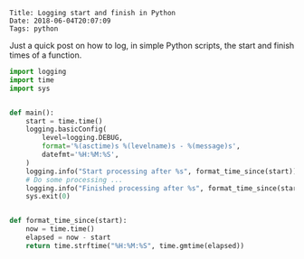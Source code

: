     Title: Logging start and finish in Python
    Date: 2018-06-04T20:07:09
    Tags: python


Just a quick post on how to log, in simple Python scripts, the start and finish
times of a function.

```python
import logging
import time
import sys


def main():
    start = time.time()
    logging.basicConfig(
        level=logging.DEBUG,
        format='%(asctime)s %(levelname)s - %(message)s',
        datefmt='%H:%M:%S',
    )
    logging.info("Start processing after %s", format_time_since(start))
    # Do some processing ...
    logging.info("Finished processing after %s", format_time_since(start))
    sys.exit(0)


def format_time_since(start):
    now = time.time()
    elapsed = now - start
    return time.strftime("%H:%M:%S", time.gmtime(elapsed))
```
